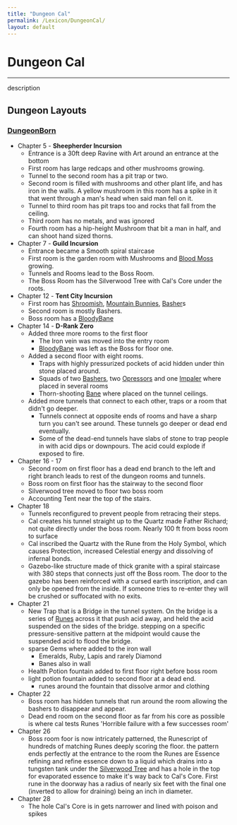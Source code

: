 ```yaml
---
title: "Dungeon Cal"
permalink: /Lexicon/DungeonCal/
layout: default
---
```

# Dungeon Cal
---
description

## Dungeon Layouts
### [DungeonBorn](../../_Books/DivineDungeon/DungeonBorn.md)
- Chapter 5 - **Sheepherder Incursion**
	- Entrance is a 30ft deep Ravine with Art around an entrance at the bottom
	- First room has large redcaps and other mushrooms growing.
	- Tunnel to the second room has a pit trap or two.
	- Second room is filled with mushrooms and other plant life, and has iron in the walls. A yellow mushroom in this room has a spike in it that went through a man's head when said man fell on it.
	- Tunnel to third room has pit traps too and rocks that fall from the ceiling.
	- Third room has no metals, and was ignored
	- Fourth room has a hip-height Mushroom that bit a man in half, and can shoot hand sized thorns.
- Chapter 7 - **Guild Incursion**
	- Entrance became a Smooth spiral staircase
	- First room is the garden room with Mushrooms and [Blood Moss](../../_Bestiary/DD/BloodMoss.md) growing.
	- Tunnels and Rooms lead to the Boss Room.
	- The Boss Room has the Silverwood Tree with Cal's Core under the roots.
- Chapter 12 - **Tent City Incursion**
	- First room has [Shroomish](../../_Bestiary/DD/Shroomish.md), [Mountain Bunnies](../../_Bestiary/DD/MountainBunny.md), [Basher](../../_Bestiary/DD/Basher.md)s 
	- Second room is mostly Bashers.
	- Boss room has a [BloodyBane](../../_Bestiary/DD/BloodyBane.md)
- Chapter 14 - **D-Rank Zero**
	- Added three more rooms to the first floor
		- The Iron vein was moved into the entry room
		- [BloodyBane](../../_Bestiary/DD/BloodyBane.md) was left as the Boss for floor one.
	- Added a second floor with eight rooms.
		- Traps with highly pressurized pockets of acid hidden under thin stone placed around.
		- Squads of two [Bashers](../../_Bestiary/DD/Basher.md), two [Opressors](../../_Bestiary/DD/Opressors.md) and one [Impaler](../../_Bestiary/DD/Impalers.md) where placed in several rooms
		- Thorn-shooting [Bane](../../_Bestiary/DD/BloodyBane.md) where placed on the tunnel ceilings.
	- Added more tunnels that connect to each other, traps or a room that didn't go deeper.
		- Tunnels connect at opposite ends of rooms and have a sharp turn you can't see around. These tunnels go deeper or dead end eventually.
		- Some of the dead-end tunnels have slabs of stone to trap people in with acid dips or downpours. The acid could explode if exposed to fire.
- Chapter 16 - 17
	- Second room on first floor has a dead end branch to the left and right branch leads to rest of the dungeon rooms and tunnels.
	- Boss room on first floor has the stairway to the second floor
	- Silverwood tree moved to floor two boss room
	- Accounting Tent near the top of the stairs.
- Chapter 18
	- Tunnels reconfigured to prevent people from retracing their steps.
	- Cal creates his tunnel straight up to the Quartz made Father Richard; not quite directly under the boss room. Nearly 100 ft from boss room to surface
	- Cal inscribed the Quartz with the Rune from the Holy Symbol, which causes Protection, increased Celestial energy and dissolving of infernal bonds.
	- Gazebo-like structure made of thick granite with a spiral staircase with 380 steps that connects just off the Boss room. The door to the gazebo has been reinforced with a cursed earth inscription, and can only be opened from the inside. If someone tries to re-enter they will be crushed or suffocated with no exits.
- Chapter 21
	- New Trap that is a Bridge in the tunnel system. On the bridge is a series of [Runes](Runes.md) across it that push acid away, and held the acid suspended on the sides of the bridge. stepping on a specific pressure-sensitive pattern at the midpoint would cause the suspended acid to flood the bridge.
	- sparse Gems where added to the iron wall
		- Emeralds, Ruby, Lapis and rarely Diamond
		- Banes also in wall
	- Health Potion fountain added to first floor right before boss room
	- light potion fountain added to second floor at a dead end.
		- runes around the fountain that dissolve armor and clothing
- Chapter 22
	- Boss room has hidden tunnels that run around the room allowing the bashers to disappear and appear.
	- Dead end room on the second floor as far from his core as possible is where cal tests Runes 'Horrible failure with a few successes room'
- Chapter 26
	- Boss room foor is now intricately patterned, the Runescript of hundreds of matching Runes deeply scoring the floor. the pattern ends perfectly at the entrance to the room the Runes are Essence refining and refine essence down to a liquid which drains into a tungsten tank under the [Silverwood Tree](SilverwoodTree.md) and has a hole in the top for evaporated essence to make it's way back to Cal's Core. First rune in the doorway has a radius of nearly six feet with the final one (inverted to allow for draining) being an inch in diameter.
- Chapter 28 
	- The hole Cal's Core is in gets narrower and lined with poison and spikes